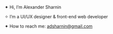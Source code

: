 ✦ Hi, I’m Alexander Sharnin

✧ I’m a UI/UX designer & front-end web developer

✦ How to reach me: adsharnin@gmail.com
